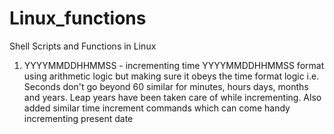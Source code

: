 # Linux_functions
Shell Scripts and Functions in Linux

1) YYYYMMDDHHMMSS - incrementing time YYYYMMDDHHMMSS format using arithmetic logic but making sure it obeys the time format logic i.e. Seconds don't go beyond 60 similar for minutes, hours days, months and years. Leap years have been taken care of while incrementing. Also added similar time increment commands which can come handy incrementing present date

